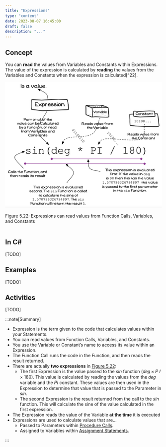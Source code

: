 ```yaml
---
title: "Expressions"
type: "content"
date: 2023-08-07 16:45:00
draft: false
description: "..."
---
```



## Concept

You can **read** the values from Variables and Constants within Expressions. The value of the expression is calculated by **reading** the values from the Variables and Constants when the expression is calculated[^22].

<a id="FigureExpressions"></a>

![Figure 5.22 Expressions can read values from Function Calls, Variables, and Constants](./images/storing-and-using-data/expression.png "Expressions can read values from Function Calls, Variables, and Constants")

<div class="caption"><span class="caption-figure-nbr">Figure 5.22: </span>Expressions can read values from Function Calls, Variables, and Constants</div> <br/>

## In C#

[TODO]

## Examples

[TODO]

## Activities

[TODO]

:::note[Summary]

- Expression is the term given to the code that calculates values within your Statements.
- You can read values from Function Calls, Variables, and Constants.
- You use the Variable or Constant’s name to access its value within an Expression.
- The Function Call runs the code in the Function, and then reads the result returned.
- There are actually **two expressions** in [Figure 5.22](#FigureExpressions):
  - The first Expression is the value passed to the _sin_ function (𝑑𝑒𝑔 × 𝑃 𝐼 × 180). This value is calculated by reading the values from the 𝑑𝑒𝑔 variable and the 𝑃𝐼 constant. These values are then used in the Expression to determine that value that is passed to the Parameter in _sin_.
  - The second Expression is the result returned from the call to the _sin_ function. This will calculate the sine of the value calculated in the first expression.
- The Expression reads the value of the Variable **at the time** it is executed
- Expressions are used to calculate values that are...
  - Passed to Parameters within [Procedure Calls](#procedure-call).
  - Assigned to Variables within [Assignment Statements](#assignment-statement). 

:::